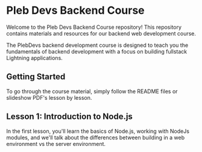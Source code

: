 # Pleb Devs Backend Course

Welcome to the Pleb Devs Backend Course repository! This repository contains materials and resources for our backend web development course.

The PlebDevs backend development course is designed to teach you the fundamentals of backend development with a focus on building fullstack Lightning applications.

## Getting Started

To go through the course material, simply follow the README files or slideshow PDF's lesson by lesson.

## Lesson 1: Introduction to Node.js

In the first lesson, you'll learn the basics of Node.js, working with NodeJs modules, and we'll talk about the differences between building in a web environment vs the server environment.
